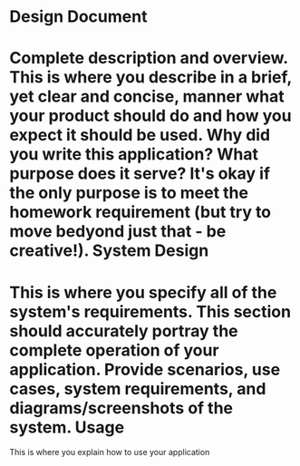 # Design Document #

Complete description and overview. This is where you describe in a brief, yet clear and concise, manner what your product should do and how you expect it should be used. Why did you write this application? What purpose does it serve? It's okay if the only purpose is to meet the homework requirement (but try to move bedyond just that - be creative!).
System Design
=============
This is where you specify all of the system's requirements. This section should accurately portray the complete operation of your application. Provide scenarios, use cases, system requirements, and diagrams/screenshots of the system.
Usage
=====
This is where you explain how to use your application
